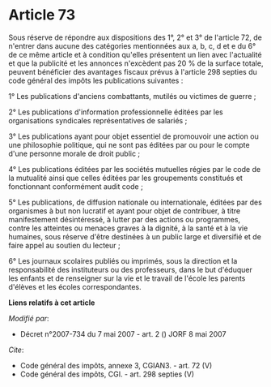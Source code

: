 # Article 73

Sous réserve de répondre aux dispositions des 1°, 2° et 3° de l'article 72, de n'entrer dans aucune des catégories
mentionnées aux a, b, c, d et e du 6° de ce même article et à condition qu'elles présentent un lien avec l'actualité et que
la publicité et les annonces n'excèdent pas 20 % de la surface totale, peuvent bénéficier des avantages fiscaux prévus à
l'article 298 septies du code général des impôts les publications suivantes : 

1° Les publications d'anciens combattants, mutilés ou victimes de guerre ; 

2° Les publications d'information professionnelle éditées par les organisations syndicales représentatives de salariés ; 

3° Les publications ayant pour objet essentiel de promouvoir une action ou une philosophie politique, qui ne sont pas éditées
par ou pour le compte d'une personne morale de droit public ; 

4° Les publications éditées par les sociétés mutuelles régies par le code de la mutualité ainsi que celles éditées par les
groupements constitués et fonctionnant conformément audit code ; 

5° Les publications, de diffusion nationale ou internationale, éditées par des organismes à but non lucratif et ayant pour
objet de contribuer, à titre manifestement désintéressé, à lutter par des actions ou programmes, contre les atteintes ou
menaces graves à la dignité, à la santé et à la vie humaines, sous réserve d'être destinées à un public large et diversifié
et de faire appel au soutien du lecteur ; 

6° Les journaux scolaires publiés ou imprimés, sous la direction et la responsabilité des instituteurs ou des professeurs,
dans le but d'éduquer les enfants et de renseigner sur la vie et le travail de l'école les parents d'élèves et les écoles
correspondantes.

**Liens relatifs à cet article**

_Modifié par_:

  - Décret n°2007-734 du 7 mai 2007 - art. 2 () JORF 8 mai 2007

_Cite_:

  - Code général des impôts, annexe 3, CGIAN3. - art. 72 (V)
  - Code général des impôts, CGI. - art. 298 septies (V)
